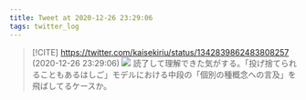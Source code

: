 ```yaml
---
title: Tweet at 2020-12-26 23:29:06
tags: twitter_log
---
```


> [!CITE] https://twitter.com/kaisekiriu/status/1342839862483808257 (2020-12-26 23:29:06)
> ![](https://twitter.com/kaisekiriu/status/1342839862483808257)
> 読了して理解できた気がする。「投げ捨てられることもあるはしご」モデルにおける中段の「個別の種概念への言及」を飛ばしてるケースか。
